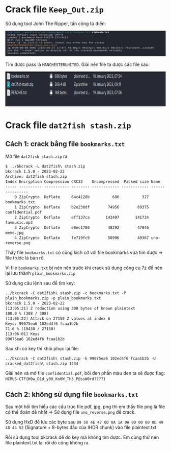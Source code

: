 # Crack file `Keep_Out.zip`

Sử dụng tool John The Ripper, tấn công từ điển:

![](https://github.com/HuyThang25/Image/blob/main/Screenshot%202023-02-24%20232919.png)

Tìm được pass là `MANCHESTERUNITED`. Giải nén file ta được các file sau:

![](https://github.com/HuyThang25/Image/blob/main/Screenshot%202023-02-24%20225518.png)

# Crack file `dat2fish stash.zip` 

## Cách 1: crack bằng file `bookmarks.txt` 

Mở file `dat2fish stash.zip` ra
~~~
$ ../bkcrack -L dat2fish\ stash.zip  
bkcrack 1.5.0 - 2023-02-22
Archive: dat2fish stash.zip
Index Encryption Compression CRC32    Uncompressed  Packed size Name
----- ---------- ----------- -------- ------------ ------------ ----------------
    0 ZipCrypto  Deflate     64c4128b          686          327 bookmarks.txt
    1 ZipCrypto  Deflate     b2e230df        74956        69375 confidential.pdf
    2 ZipCrypto  Deflate     eff137ca       143497       141734 favmusic.mp3
    3 ZipCrypto  Deflate     e0ec1780        48292        47846 meme.jpg
    4 ZipCrypto  Deflate     fe719fc9        50996        49367 uno-reverse.png
~~~
Thấy file `bookmarks.txt`  có cùng kích cỡ với file bookmarks vừa tìm được => file trước là bản rõ.

Vì file `bookmarks.txt` bị nén nên trước khi crack sử dụng công cụ 7z để nén lại lưu thành `plain_bookmarks.zip` 

Sử dụng câu lệnh sau để tìm key:
~~~
../bkcrack -C dat2fish\ stash.zip -c bookmarks.txt -P plain_bookmarks.zip -p plain_bookmarks.txt
bkcrack 1.5.0 - 2023-02-22
[13:05:21] Z reduction using 308 bytes of known plaintext
100.0 % (308 / 308)
[13:05:22] Attack on 27150 Z values at index 6
Keys: 99075ea6 102ed4f6 fcaa1b2b
71.6 % (19430 / 27150)
[13:06:01] Keys
99075ea6 102ed4f6 fcaa1b2b
~~~
Sau khi có key thì khôi phục lại file:
~~~
../bkcrack -C dat2fish\ stash.zip -k 99075ea6 102ed4f6 fcaa1b2b -U cracked_dat2fish\ stash.zip 1234
~~~
Giải nén và mở file `confidential.pdf`, bôi đen phần màu đen ta sẽ được flag: `HCMUS-CTF{H0w_D1d_y0U_Kn0W_Th3_P@ssW0rd????}`

## Cách 2: không sử dụng file `bookmarks.txt`

Sau một hồi tìm hiểu các cấu trúc file pdf, jpg, png thì em thấy file png là file có thể đoán dễ nhất => Sử dụng file `uno_reverse.png` để crack.

Sử dụng HxD để lưu các byte sau `89 50 4E 47 0D 0A 1A 0A 00 00 00 0D 49 48 44 52` (Signature + 8-bytes đầu của IHDR chunk) vào file plaintext.txt

Rồi sử dụng tool bkcrack để dò key mà không tìm được. Em cũng thử nén file plaintext.txt lại rồi dò cũng không ra.
